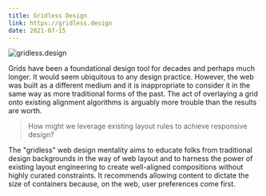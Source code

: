 ```yaml
---
title: Gridless Design
link: https://gridless.design
date: 2021-07-15
---
```


![gridless.design](https://gridless.design/og-image.jpg)

Grids have been a foundational design tool for decades and perhaps much longer. It would seem ubiquitous to any design practice. However, the web was built as a different medium and it is inappropriate to consider it in the same way as more traditional forms of the past. The act of overlaying a grid onto existing alignment algorithms is arguably more trouble than the results are worth.

> How might we leverage existing layout rules to achieve responsive design?

The "gridless" web design mentality aims to educate folks from traditional design backgrounds in the way of web layout and to harness the power of existing layout engineering to create well-aligned compositions without highly curated constraints. It recommends allowing content to dictate the size of containers because, on the web, user preferences come first.